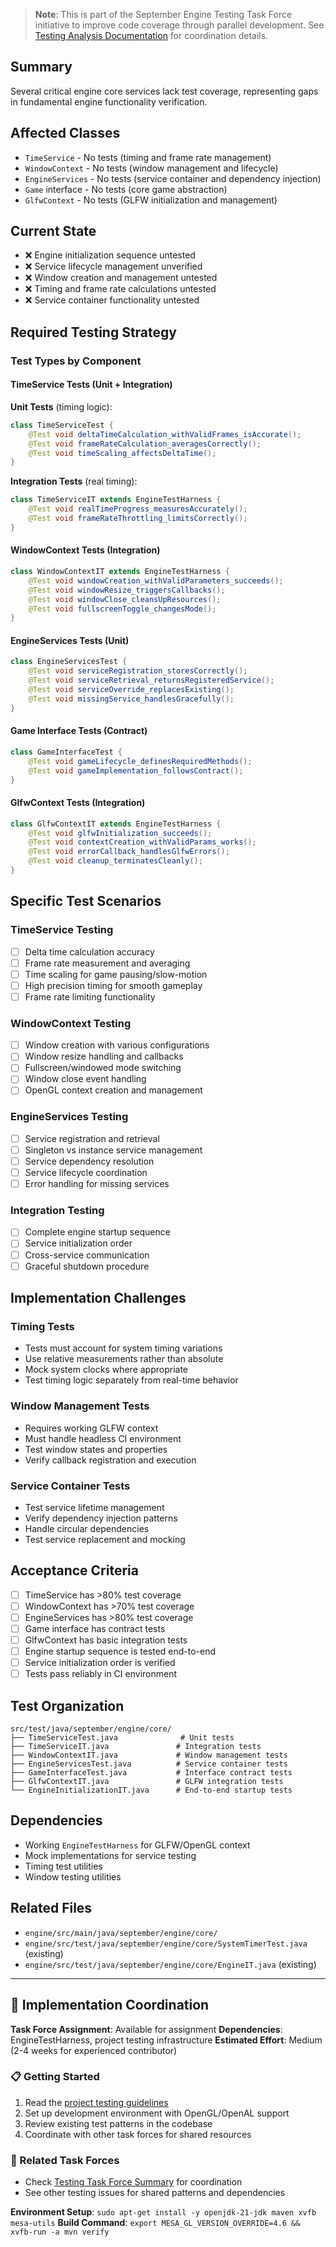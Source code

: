 <!-- This issue was generated from testing analysis documentation -->
<!-- Source: docs/testing-analysis/ -->

> **Note**: This is part of the September Engine Testing Task Force initiative to improve code coverage through parallel development. See [Testing Analysis Documentation](../docs/testing-analysis/) for coordination details.


## Summary

Several critical engine core services lack test coverage, representing gaps in fundamental engine functionality verification.

## Affected Classes

- `TimeService` - No tests (timing and frame rate management)
- `WindowContext` - No tests (window management and lifecycle)
- `EngineServices` - No tests (service container and dependency injection)
- `Game` interface - No tests (core game abstraction)
- `GlfwContext` - No tests (GLFW initialization and management)

## Current State

- ❌ Engine initialization sequence untested
- ❌ Service lifecycle management unverified
- ❌ Window creation and management untested
- ❌ Timing and frame rate calculations untested
- ❌ Service container functionality untested

## Required Testing Strategy


### Test Types by Component

#### TimeService Tests (Unit + Integration)
**Unit Tests** (timing logic):
```java
class TimeServiceTest {
    @Test void deltaTimeCalculation_withValidFrames_isAccurate();
    @Test void frameRateCalculation_averagesCorrectly();
    @Test void timeScaling_affectsDeltaTime();
}
```

**Integration Tests** (real timing):
```java
class TimeServiceIT extends EngineTestHarness {
    @Test void realTimeProgress_measuresAccurately();
    @Test void frameRateThrottling_limitsCorrectly();
}
```

#### WindowContext Tests (Integration)
```java
class WindowContextIT extends EngineTestHarness {
    @Test void windowCreation_withValidParameters_succeeds();
    @Test void windowResize_triggersCallbacks();
    @Test void windowClose_cleansUpResources();
    @Test void fullscreenToggle_changesMode();
}
```

#### EngineServices Tests (Unit)
```java
class EngineServicesTest {
    @Test void serviceRegistration_storesCorrectly();
    @Test void serviceRetrieval_returnsRegisteredService();
    @Test void serviceOverride_replacesExisting();
    @Test void missingService_handlesGracefully();
}
```

#### Game Interface Tests (Contract)
```java
class GameInterfaceTest {
    @Test void gameLifecycle_definesRequiredMethods();
    @Test void gameImplementation_followsContract();
}
```

#### GlfwContext Tests (Integration)
```java
class GlfwContextIT extends EngineTestHarness {
    @Test void glfwInitialization_succeeds();
    @Test void contextCreation_withValidParams_works();
    @Test void errorCallback_handlesGlfwErrors();
    @Test void cleanup_terminatesCleanly();
}
```

## Specific Test Scenarios


### TimeService Testing
- [ ] Delta time calculation accuracy
- [ ] Frame rate measurement and averaging
- [ ] Time scaling for game pausing/slow-motion
- [ ] High precision timing for smooth gameplay
- [ ] Frame rate limiting functionality

### WindowContext Testing  
- [ ] Window creation with various configurations
- [ ] Window resize handling and callbacks
- [ ] Fullscreen/windowed mode switching
- [ ] Window close event handling
- [ ] OpenGL context creation and management

### EngineServices Testing
- [ ] Service registration and retrieval
- [ ] Singleton vs instance service management
- [ ] Service dependency resolution
- [ ] Service lifecycle coordination
- [ ] Error handling for missing services

### Integration Testing
- [ ] Complete engine startup sequence
- [ ] Service initialization order
- [ ] Cross-service communication
- [ ] Graceful shutdown procedure

## Implementation Challenges


### Timing Tests
- Tests must account for system timing variations
- Use relative measurements rather than absolute
- Mock system clocks where appropriate
- Test timing logic separately from real-time behavior

### Window Management Tests
- Requires working GLFW context
- Must handle headless CI environment
- Test window states and properties
- Verify callback registration and execution

### Service Container Tests
- Test service lifetime management
- Verify dependency injection patterns
- Handle circular dependencies
- Test service replacement and mocking

## Acceptance Criteria

- [ ] TimeService has >80% test coverage
- [ ] WindowContext has >70% test coverage  
- [ ] EngineServices has >80% test coverage
- [ ] Game interface has contract tests
- [ ] GlfwContext has basic integration tests
- [ ] Engine startup sequence is tested end-to-end
- [ ] Service initialization order is verified
- [ ] Tests pass reliably in CI environment

## Test Organization

```
src/test/java/september/engine/core/
├── TimeServiceTest.java              # Unit tests
├── TimeServiceIT.java               # Integration tests
├── WindowContextIT.java             # Window management tests
├── EngineServicesTest.java          # Service container tests
├── GameInterfaceTest.java           # Interface contract tests
├── GlfwContextIT.java               # GLFW integration tests
└── EngineInitializationIT.java      # End-to-end startup tests
```

## Dependencies

- Working `EngineTestHarness` for GLFW/OpenGL context
- Mock implementations for service testing
- Timing test utilities
- Window testing utilities

## Related Files

- `engine/src/main/java/september/engine/core/`
- `engine/src/test/java/september/engine/core/SystemTimerTest.java` (existing)
- `engine/src/test/java/september/engine/core/EngineIT.java` (existing)

---

## 🚀 Implementation Coordination

**Task Force Assignment**: Available for assignment
**Dependencies**: EngineTestHarness, project testing infrastructure
**Estimated Effort**: Medium (2-4 weeks for experienced contributor)

### 📋 Getting Started
1. Read the [project testing guidelines](../TESTING.md)
2. Set up development environment with OpenGL/OpenAL support
3. Review existing test patterns in the codebase
4. Coordinate with other task forces for shared resources

### 🔗 Related Task Forces
- Check [Testing Task Force Summary](../docs/testing-analysis/task-force-summary.md) for coordination
- See other testing issues for shared patterns and dependencies

**Environment Setup**: `sudo apt-get install -y openjdk-21-jdk maven xvfb mesa-utils`
**Build Command**: `export MESA_GL_VERSION_OVERRIDE=4.6 && xvfb-run -a mvn verify`
